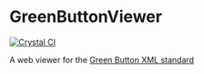 # GreenButtonViewer

[![Crystal CI](https://github.com/EvanClements/GreenButtonViewer/actions/workflows/crystal.yml/badge.svg)](https://github.com/EvanClements/GreenButtonViewer/actions/workflows/crystal.yml)

A web viewer for the [Green Button XML standard](https://greenbuttondata.org/)
